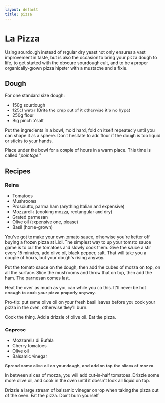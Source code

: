 ```yaml
---
layout: default
title: pizza
---
```


# La Pizza

Using sourdough instead of regular dry yeast not only ensures a vast improvement in taste, but is also the occasion to bring your pizza dough to life, to get started with the obscure sourdough cult, and to be a proper organically-grown pizza hipster with a mustache and a fixie.

## Dough

For one standard size dough:

* 150g sourdough
* 125cl water (Brita the crap out of it otherwise it's no hype)
* 250g flour
* Big pinch o'salt

Put the ingredients in a bowl, mold hard, fold on itself repeatedly until you can shape it as a sphere. Don't hesitate to add flour if the dough is too liquid or sticks to your hands.

Place under the bowl for a couple of hours in a warm place. This time is called "*pointage*."

## Recipes

### Reina

* Tomatoes
* Mushrooms
* Prosciutto, parma ham (anything Italian and expensive)
* Mozzarella (cooking mozza, rectangular and dry)
* Grated parmesan
* Olive oil (expensive one, please)
* Basil (home-grown)

You've got to make your own tomato sauce, otherwise you're better off buying a frozen pizza at Lidl. The simplest way to up your tomato sauce game is to cut the tomatoes and slowly cook them. Give the sauce a stir every 15 minutes, add olive oil, black pepper, salt. That will take you a couple of hours, but your dough's rising anyway.

Put the tomato sauce on the dough, then add the cubes of mozza on top, on all the surface. Slice the mushrooms and throw that on top, then add the ham. The parmesan comes last.

Heat the oven as much as you can while you do this. It'll never be hot enough to cook your pizza properly anyway.

Pro-tip: put some olive oil on your fresh basil leaves before you cook your pizza in the oven, otherwise they'll burn.

Cook the thing. Add a drizzle of olive oil. Eat the pizza.

### Caprese

* Mozzarella di Bufala
* Cherry tomatoes
* Olive oil
* Balsamic vinegar

Spread some olive oil on your dough, and add on top the slices of mozza.

In between slices of mozza, you will add cut-in-half tomatoes. Drizzle some more olive oil, and cook in the oven until it doesn't look all liquid on top.

Drizzle a large stream of balsamic vinegar on top when taking the pizza out of the oven. Eat the pizza. Don't burn yourself.

